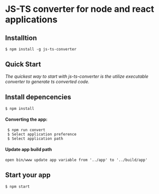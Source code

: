 # JS-TS converter for node and react applications
## Installtion
    $ npm install -g js-ts-converter
## Quick Start
*The quickest way to start with js-ts-converter is the utilize executable converter to generate ts converted code.*
## Install depencencies
    $ npm install
#### Converting the app:
     $ npm run convert
     $ Select application preference
     $ Select application path
#### Update app build path 
    open bin/www update app variable from '../app' to '../build/app' 
## Start your app
    $ npm start  